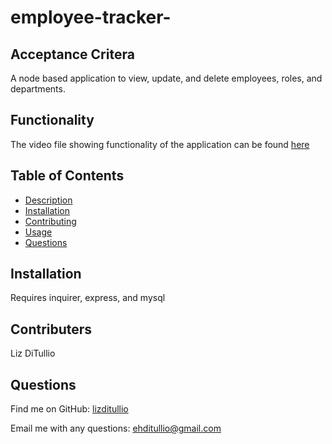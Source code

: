 # employee-tracker-
  
  ## Acceptance Critera 
A node based application to view, update, and delete employees, roles, and departments.

## Functionality
The video file showing functionality of the application can be found [here](https://watch.screencastify.com/v/41nbZbcOKgKEFtJH3mPb)  

  ## Table of Contents
  - [Description](#description)
  - [Installation](#installation)
  - [Contributing](#contributing)
  - [Usage](#usage)
  - [Questions](#questions)

  ## Installation
Requires inquirer, express, and mysql

  ## Contributers 
 Liz DiTullio

  ## Questions
  
 Find me on GitHub: [lizditullio](https://github.com/lizditullio)
 
  Email me with any questions: ehditullio@gmail.com

